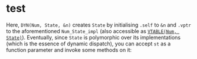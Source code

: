 # test

Here, `DYN(Num, State, &n)` creates `State` by initialising `.self` to `&n` and `.vptr` to the aforementioned `Num_State_impl` (also accessible as [`VTABLE(Num, State)`](#VTABLE)). Eventually, since `State` is polymorphic over its implementations (which is the essence of dynamic dispatch), you can accept `st` as a function parameter and invoke some methods on it:
